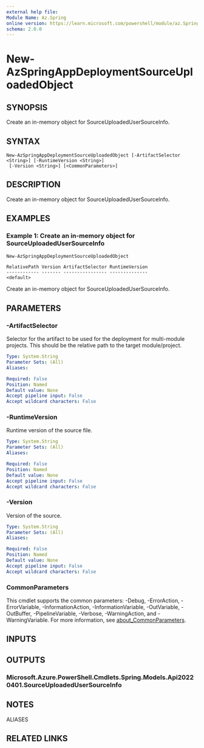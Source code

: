 ```yaml
---
external help file:
Module Name: Az.Spring
online version: https://learn.microsoft.com/powershell/module/az.Spring/new-AzSpringAppDeploymentSourceUploadedObject
schema: 2.0.0
---
```


# New-AzSpringAppDeploymentSourceUploadedObject

## SYNOPSIS
Create an in-memory object for SourceUploadedUserSourceInfo.

## SYNTAX

```
New-AzSpringAppDeploymentSourceUploadedObject [-ArtifactSelector <String>] [-RuntimeVersion <String>]
 [-Version <String>] [<CommonParameters>]
```

## DESCRIPTION
Create an in-memory object for SourceUploadedUserSourceInfo.

## EXAMPLES

### Example 1: Create an in-memory object for SourceUploadedUserSourceInfo
```powershell
New-AzSpringAppDeploymentSourceUploadedObject
```

```output
RelativePath Version ArtifactSelector RuntimeVersion
------------ ------- ---------------- --------------
<default>
```

Create an in-memory object for SourceUploadedUserSourceInfo.

## PARAMETERS

### -ArtifactSelector
Selector for the artifact to be used for the deployment for multi-module projects.
This should be
        the relative path to the target module/project.

```yaml
Type: System.String
Parameter Sets: (All)
Aliases:

Required: False
Position: Named
Default value: None
Accept pipeline input: False
Accept wildcard characters: False
```

### -RuntimeVersion
Runtime version of the source file.

```yaml
Type: System.String
Parameter Sets: (All)
Aliases:

Required: False
Position: Named
Default value: None
Accept pipeline input: False
Accept wildcard characters: False
```

### -Version
Version of the source.

```yaml
Type: System.String
Parameter Sets: (All)
Aliases:

Required: False
Position: Named
Default value: None
Accept pipeline input: False
Accept wildcard characters: False
```

### CommonParameters
This cmdlet supports the common parameters: -Debug, -ErrorAction, -ErrorVariable, -InformationAction, -InformationVariable, -OutVariable, -OutBuffer, -PipelineVariable, -Verbose, -WarningAction, and -WarningVariable. For more information, see [about_CommonParameters](http://go.microsoft.com/fwlink/?LinkID=113216).

## INPUTS

## OUTPUTS

### Microsoft.Azure.PowerShell.Cmdlets.Spring.Models.Api20220401.SourceUploadedUserSourceInfo

## NOTES

ALIASES

## RELATED LINKS

